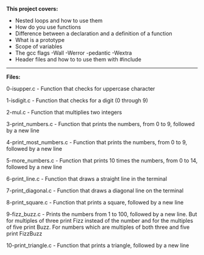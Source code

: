 **This project covers:**
* Nested loops and how to use them
* How do you use functions
* Difference between a declaration and a definition of a function
* What is a prototype
* Scope of variables
* The gcc flags -Wall -Werror -pedantic -Wextra
* Header files and how to to use them with #include
___
**Files:**

0-isupper.c - Function that checks for uppercase character

1-isdigit.c - Function that checks for a digit (0 through 9)

2-mul.c - Function that multiplies two integers

3-print\_numbers.c - Function that prints the numbers, from 0 to 9, followed by a new line

4-print\_most\_numbers.c - Function that prints the numbers, from 0 to 9, followed by a new line

5-more\_numbers.c - Function that prints 10 times the numbers, from 0 to 14, followed by a new line

6-print\_line.c - Function that draws a straight line in the terminal

7-print\_diagonal.c - Function that draws a diagonal line on the terminal

8-print\_square.c - Function that prints a square, followed by a new line

9-fizz\_buzz.c - Prints the numbers from 1 to 100, followed by a new line. But for multiples of three print Fizz instead of the number and for the multiples of five print Buzz. For numbers which are multiples of both three and five print FizzBuzz

10-print\_triangle.c - Function that prints a triangle, followed by a new line
